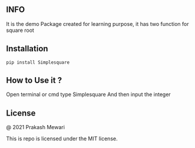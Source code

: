 ## INFO
It is the demo Package created for learning purpose, it has two 
function for square root

## Installation 
```pip install Simplesquare ```

## How to Use it ?
Open terminal or cmd type Simplesquare
And then input the integer

## License

@ 2021 Prakash Mewari

This is repo is licensed under the MIT license.
